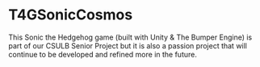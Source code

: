 # T4GSonicCosmos
This Sonic the Hedgehog game (built with Unity &amp; The Bumper Engine) is part of our CSULB Senior Project but it is also a passion project that will continue to be developed and refined more in the future.

